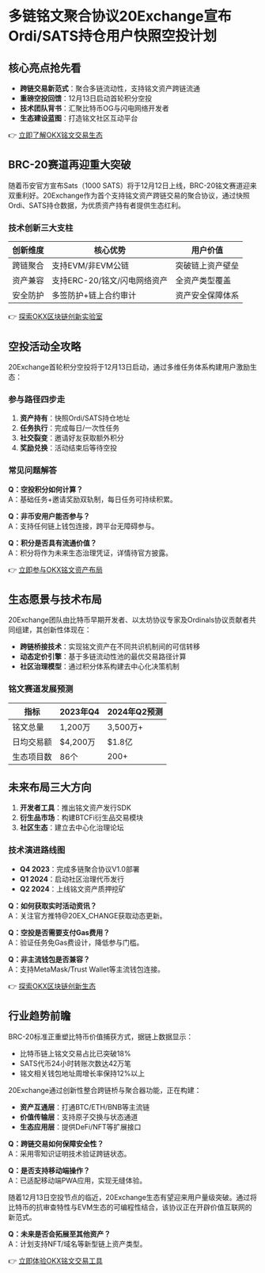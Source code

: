 # 多链铭文聚合协议20Exchange宣布Ordi/SATS持仓用户快照空投计划

## 核心亮点抢先看
- **跨链交易新范式**：聚合多链流动性，支持铭文资产跨链流通
- **重磅空投回馈**：12月13日启动首轮积分空投
- **技术团队背书**：汇聚比特币OG与闪电网络开发者
- **生态建设蓝图**：打造铭文社区互动平台

👉 [立即了解OKX铭文交易生态](https://bit.ly/okx_welcome)

## BRC-20赛道再迎重大突破
随着币安官方宣布Sats（1000 SATS）将于12月12日上线，BRC-20铭文赛道迎来双重利好。20Exchange作为首个支持铭文资产跨链交易的聚合协议，通过快照Ordi、SATS持仓数据，为优质资产持有者提供生态红利。

### 技术创新三大支柱
| 创新维度 | 核心优势 | 用户价值 |
|---------|---------|---------|
| 跨链聚合 | 支持EVM/非EVM公链 | 突破链上资产壁垒 |
| 资产兼容 | 支持ERC-20/铭文/闪电网络资产 | 全资产类型覆盖 |
| 安全防护 | 多签防护+链上合约审计 | 资产安全保障体系 |

👉 [探索OKX区块链创新实验室](https://bit.ly/okx_welcome)

## 空投活动全攻略
20Exchange首轮积分空投将于12月13日启动，通过多维任务体系构建用户激励生态：

### 参与路径四步走
1. **资产持有**：快照Ordi/SATS持仓地址
2. **任务执行**：完成每日/一次性任务
3. **社交裂变**：邀请好友获取额外积分
4. **奖励兑换**：活动结束后等待空投

### 常见问题解答
**Q：空投积分如何计算？**  
A：基础任务+邀请奖励双轨制，每日任务可持续积累。

**Q：非币安用户能否参与？**  
A：支持任何链上钱包连接，跨平台无障碍参与。

**Q：积分是否具有流通价值？**  
A：积分将作为未来生态治理凭证，详情待官方披露。

👉 [立即参与OKX铭文资产布局](https://bit.ly/okx_welcome)

## 生态愿景与技术布局
20Exchange团队由比特币早期开发者、以太坊协议专家及Ordinals协议贡献者共同组建，其创新性体现在：
- **跨链桥接技术**：实现铭文资产在不同共识机制间的可信转移
- **动态定价引擎**：基于多链流动性池的最优交易路径计算
- **社区治理模型**：通过积分体系构建去中心化决策机制

### 铭文赛道发展预测
| 指标 | 2023年Q4 | 2024年Q2预测 |
|------|---------|------------|
| 铭文总量 | 1,200万 | 3,500万+ |
| 日均交易额 | $4,200万 | $1.8亿 |
| 生态项目数 | 86个 | 200+ |

## 未来布局三大方向
1. **开发者工具**：推出铭文资产发行SDK
2. **衍生品市场**：构建BTCFi衍生品交易模块
3. **社区生态**：建立去中心化治理论坛

### 技术演进路线图
- **Q4 2023**：完成多链聚合协议V1.0部署
- **Q1 2024**：启动社区治理代币发行
- **Q2 2024**：上线铭文资产质押挖矿

**Q：如何获取实时活动资讯？**  
A：关注官方推特@20EX_CHANGE获取动态更新。

**Q：空投是否需要支付Gas费用？**  
A：验证任务免Gas费设计，降低参与门槛。

**Q：非主流钱包是否兼容？**  
A：支持MetaMask/Trust Wallet等主流钱包连接。

👉 [探索OKX区块链创新生态](https://bit.ly/okx_welcome)

## 行业趋势前瞻
BRC-20标准正重塑比特币价值捕获方式，据链上数据显示：
- 比特币链上铭文交易占比已突破18%
- SATS代币24小时转账次数达42万笔
- 铭文相关钱包地址周增长率保持12%以上

20Exchange通过创新性整合跨链桥与聚合器功能，正在构建：
- **资产互通层**：打通BTC/ETH/BNB等主流链
- **价值传输层**：支持原子交换与状态通道
- **生态应用层**：提供DeFi/NFT等扩展接口

**Q：跨链交易如何保障安全性？**  
A：采用零知识证明技术验证跨链状态。

**Q：是否支持移动端操作？**  
A：已适配移动端PWA应用，实现无缝体验。

随着12月13日空投节点的临近，20Exchange生态有望迎来用户量级突破。通过将比特币的抗审查特性与EVM生态的可编程性结合，该协议正在开辟价值互联网的新范式。

**Q：未来是否会拓展至其他资产？**  
A：计划支持NFT/域名等新型链上资产类型。

👉 [立即体验OKX铭文交易工具](https://bit.ly/okx_welcome)